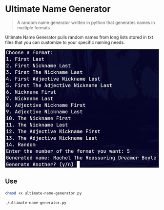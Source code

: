 # Ultimate Name Generator

> A random name generator written in python that generates names in multiple formats

Ultimate Name Generator pulls random names from long lists stored in txt files that you can customize to your specific naming needs.

![ex01](ung-ex01.png "e.g 01")


## Use

```sh
chmod +x ultimate-name-generator.py
```

```sh
./ultimate-name-generator.py
```
